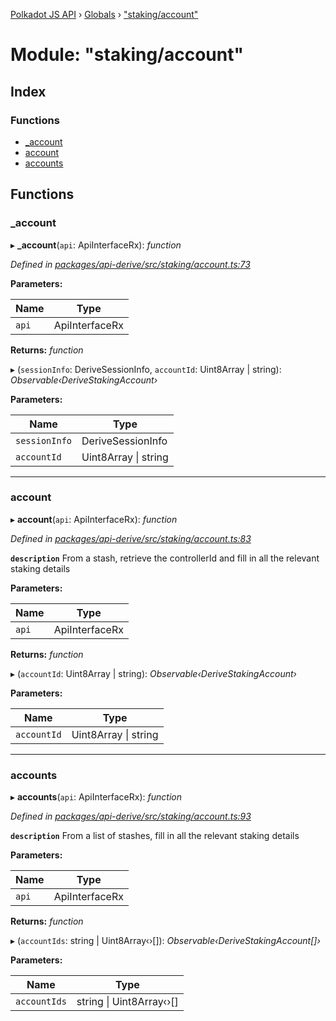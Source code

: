 [Polkadot JS API](../README.md) › [Globals](../globals.md) › ["staking/account"](_staking_account_.md)

# Module: "staking/account"

## Index

### Functions

* [_account](_staking_account_.md#_account)
* [account](_staking_account_.md#account)
* [accounts](_staking_account_.md#accounts)

## Functions

###  _account

▸ **_account**(`api`: ApiInterfaceRx): *function*

*Defined in [packages/api-derive/src/staking/account.ts:73](https://github.com/polkadot-js/api/blob/dac1df35de/packages/api-derive/src/staking/account.ts#L73)*

**Parameters:**

Name | Type |
------ | ------ |
`api` | ApiInterfaceRx |

**Returns:** *function*

▸ (`sessionInfo`: DeriveSessionInfo, `accountId`: Uint8Array | string): *Observable‹DeriveStakingAccount›*

**Parameters:**

Name | Type |
------ | ------ |
`sessionInfo` | DeriveSessionInfo |
`accountId` | Uint8Array &#124; string |

___

###  account

▸ **account**(`api`: ApiInterfaceRx): *function*

*Defined in [packages/api-derive/src/staking/account.ts:83](https://github.com/polkadot-js/api/blob/dac1df35de/packages/api-derive/src/staking/account.ts#L83)*

**`description`** From a stash, retrieve the controllerId and fill in all the relevant staking details

**Parameters:**

Name | Type |
------ | ------ |
`api` | ApiInterfaceRx |

**Returns:** *function*

▸ (`accountId`: Uint8Array | string): *Observable‹DeriveStakingAccount›*

**Parameters:**

Name | Type |
------ | ------ |
`accountId` | Uint8Array &#124; string |

___

###  accounts

▸ **accounts**(`api`: ApiInterfaceRx): *function*

*Defined in [packages/api-derive/src/staking/account.ts:93](https://github.com/polkadot-js/api/blob/dac1df35de/packages/api-derive/src/staking/account.ts#L93)*

**`description`** From a list of stashes, fill in all the relevant staking details

**Parameters:**

Name | Type |
------ | ------ |
`api` | ApiInterfaceRx |

**Returns:** *function*

▸ (`accountIds`: string | Uint8Array‹›[]): *Observable‹DeriveStakingAccount[]›*

**Parameters:**

Name | Type |
------ | ------ |
`accountIds` | string &#124; Uint8Array‹›[] |
